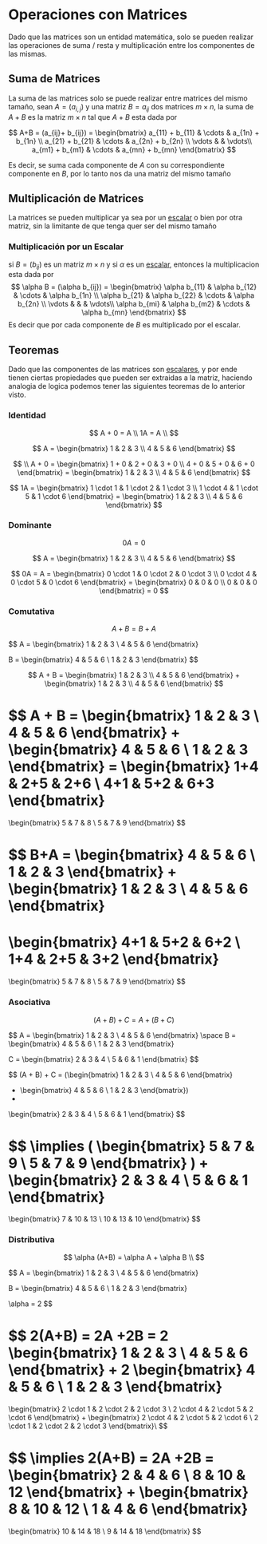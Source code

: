 # Operaciones con Matrices

Dado que las matrices son un entidad matemática, solo se pueden realizar las operaciones de suma / resta y multiplicación entre los componentes de las mismas.

## Suma de Matrices

La suma de las matrices solo se puede realizar entre matrices del mismo tamaño, sean  $A=(a_{i,j})$ y una matriz $B=a_{ij}$  dos matrices $m \times n$, la suma de $A + B$ es la matriz $m \times n$ tal que $A + B$ esta dada por


$$
A+B = (a_{ij}+ b_{ij}) =
\begin{bmatrix}
a_{11} +  b_{11} & \cdots & a_{1n} + b_{1n} \\
a_{21} + b_{21} & \cdots & a_{2n} + b_{2n} \\
\vdots & & \vdots\\ 
a_{m1} + b_{m1} & \cdots & a_{mn} + b_{mn}
\end{bmatrix}
$$

Es decir, se suma cada componente de $A$ con su correspondiente componente en $B$, por lo tanto nos da una matriz del mismo tamaño

## Multiplicación de Matrices

La matrices se pueden multiplicar ya sea por un [escalar](./vectores.md#escalar) o bien por otra matriz, sin la limitante de que tenga quer ser del mismo tamaño

 ### Multiplicación por un Escalar

si $B=(b_{ij})$ es un matriz $m \times n$ y si $\alpha$ es un  [escalar](./vectores.md#escalar), entonces la multiplicacion esta dada por 
$$
\alpha B = (\alpha b_{ij}) = 
\begin{bmatrix}
\alpha b_{11} & \alpha b_{12} & \cdots & \alpha b_{1n} \\
\alpha b_{21} & \alpha b_{22} & \cdots & \alpha b_{2n} \\
\vdots & &  & \vdots\\
\alpha b_{mi} & \alpha b_{m2} & \cdots & \alpha b_{mn}
\end{bmatrix}
$$
Es decir que por cada componente de $B$ es multiplicado por el escalar.

## Teoremas

Dado que las componentes de las matrices son  [escalares](./vectores.md#escalar), y por ende tienen ciertas propiedades que pueden ser extraidas a la matriz, haciendo analogia de logica podemos tener las siguientes teoremas de lo anterior visto.

### Identidad

$$
A + 0 = A \\
1A = A \\
$$

$$
A = \begin{bmatrix}
1 & 2 & 3 \\
4 & 5 & 6
\end{bmatrix}
$$

$$
\\
A + 0 = \begin{bmatrix}
1 + 0 & 2 + 0 & 3 + 0 \\
4 + 0 & 5 + 0 & 6 + 0
\end{bmatrix} =
\begin{bmatrix}
1 & 2 & 3 \\
4 & 5 & 6
\end{bmatrix}
$$

$$
1A = \begin{bmatrix}
1 \cdot 1 & 1 \cdot 2 & 1 \cdot 3 \\
1 \cdot 4 & 1 \cdot 5 & 1 \cdot 6
\end{bmatrix} = 
\begin{bmatrix}
1 & 2 & 3 \\
4 & 5 & 6
\end{bmatrix}
$$



### Dominante

$$
0A = 0
$$

$$
A = \begin{bmatrix}
1 & 2 & 3 \\
4 & 5 & 6
\end{bmatrix}
$$

$$
0A = A = \begin{bmatrix}
0 \cdot 1 & 0 \cdot 2 & 0 \cdot 3 \\
0 \cdot 4 & 0 \cdot 5 & 0 \cdot 6
\end{bmatrix} =
\begin{bmatrix}
0 & 0 & 0 \\
0 & 0 & 0
\end{bmatrix} = 0
$$



### Comutativa

$$
A + B = B + A
$$

$$
A = \begin{bmatrix}
1 & 2 & 3 \\
4 & 5 & 6
\end{bmatrix}

B = \begin{bmatrix}
4 & 5 & 6 \\
1 & 2 & 3
\end{bmatrix}
$$

$$
A + B = 
\begin{bmatrix}
1 & 2 & 3 \\
4 & 5 & 6
\end{bmatrix}
+ 
\begin{bmatrix}
1 & 2 & 3 \\
4 & 5 & 6
\end{bmatrix}
$$

$$
A + B = \begin{bmatrix}
1 & 2 & 3 \\
4 & 5 & 6
\end{bmatrix}
+ 
\begin{bmatrix}
4 & 5 & 6 \\
1 & 2 & 3
\end{bmatrix} =
\begin{bmatrix}
1+4 & 2+5 & 2+6 \\
4+1 & 5+2 & 6+3
\end{bmatrix} 
= 
\begin{bmatrix}
5 & 7 & 8 \\
5 & 7 & 9
\end{bmatrix}
$$

$$
B+A =
\begin{bmatrix}
4 & 5 & 6 \\
1 & 2 & 3
\end{bmatrix} 
+
\begin{bmatrix}
1 & 2 & 3 \\
4 & 5 & 6
\end{bmatrix}
=
\begin{bmatrix}
4+1 & 5+2 & 6+2 \\
1+4 & 2+5 & 3+2
\end{bmatrix}
= 
\begin{bmatrix}
5 & 7 & 8 \\
5 & 7 & 9
\end{bmatrix}
$$



### Asociativa

$$
(A+B)+C = A+(B+C)
$$

$$
A = \begin{bmatrix}
1 & 2 & 3 \\
4 & 5 & 6
\end{bmatrix}
\space
B = \begin{bmatrix}
4 & 5 & 6 \\
1 & 2 & 3
\end{bmatrix}

C = \begin{bmatrix}
2 & 3 & 4 \\
5 & 6 & 1
\end{bmatrix}
$$

$$
(A + B) + C = 
(\begin{bmatrix}
1 & 2 & 3 \\
4 & 5 & 6
\end{bmatrix}
 
+ \begin{bmatrix}
4 & 5 & 6 \\
1 & 2 & 3
\end{bmatrix})
+
\begin{bmatrix}
2 & 3 & 4 \\
5 & 6 & 1
\end{bmatrix}
$$

$$
\implies 
(
\begin{bmatrix}
5 & 7 & 9 \\
5 & 7 & 9
\end{bmatrix}
) +
\begin{bmatrix}
2 & 3 & 4 \\
5 & 6 & 1
\end{bmatrix} 
=
\begin{bmatrix}
7 & 10 & 13 \\
10 & 13 & 10
\end{bmatrix}
$$



### Distributiva

$$
\alpha (A+B) = \alpha A + \alpha B \\
$$

$$
A = \begin{bmatrix}
1 & 2 & 3 \\
4 & 5 & 6
\end{bmatrix}

B = \begin{bmatrix}
4 & 5 & 6 \\
1 & 2 & 3
\end{bmatrix}

\alpha = 2
$$

$$
2(A+B) = 2A +2B =
2 \begin{bmatrix}
1 & 2 & 3 \\
4 & 5 & 6
\end{bmatrix}
+ 
2 \begin{bmatrix}
4 & 5 & 6 \\
1 & 2 & 3
\end{bmatrix}
=
\begin{bmatrix}
2 \cdot 1 & 2 \cdot 2 & 2 \cdot 3 \\
2 \cdot 4 & 2 \cdot 5 & 2 \cdot 6
\end{bmatrix}
+ 
\begin{bmatrix}
2 \cdot 4 & 2 \cdot 5 & 2 \cdot 6 \\
2 \cdot 1 & 2 \cdot 2 & 2 \cdot 3
\end{bmatrix}\\
$$

$$
\implies 2(A+B) = 2A +2B =
\begin{bmatrix}
2 & 4 & 6 \\
8 & 10 & 12
\end{bmatrix}
+ 
\begin{bmatrix}
8 & 10 & 12 \\
1 & 4 & 6
\end{bmatrix}
= 
\begin{bmatrix}
10 & 14 & 18 \\
9 & 14 & 18
\end{bmatrix}
$$


